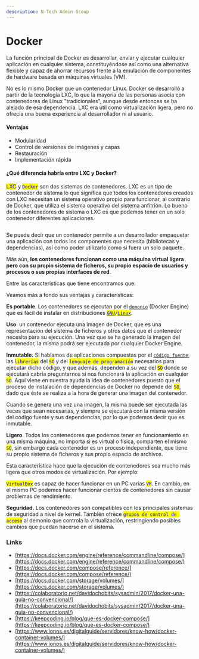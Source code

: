 ```yaml
---
description: N-Tech Admin Group
---
```


# Docker

La función principal de Docker es desarrollar, enviar y ejecutar cualquier aplicación en cualquier sistema, constituyéndose así como una alternativa flexible y capaz de ahorrar recursos frente a la emulación de componentes de hardware basada en máquinas virtuales (VM).

No es lo mismo Docker que un contenedor Linux. Docker se desarrolló a partir de la tecnología LXC, lo que la mayoría de las personas asocia con contenedores de Linux "tradicionales", aunque desde entonces se ha alejado de esa dependencia. LXC era útil como virtualización ligera, pero no ofrecía una buena experiencia al desarrollador ni al usuario.

#### Ventajas

* Modularidad
* Control de versiones de imágenes y capas
* Restauración
* Implementación rápida

#### ¿Qué diferencia habría entre LXC y Docker?

<mark style="color:blue;">LXC</mark> y <mark style="color:blue;">`Docker`</mark> son dos sistemas de contenedores. LXC es un tipo de contenedor de sistema lo que significa que todos los contenedores creados con LXC necesitan un sistema operativo propio para funcionar, al contrario de Docker, que utiliza el sistema operativo del sistema anfitrión. Lo bueno de los contenedores de sistema o LXC es que podemos tener en un solo contenedor diferentes aplicaciones.

<figure><img src="https://lh4.googleusercontent.com/pzwLC7_9fFiyRt1DtfsrSYyBdOJ8BSH8qtTLlBkKCK9nr_O5eYpxZO8EFP9km4CVhLgg0VB4HJSYGNITGaiKhLEUwD16iYltCnXE59ljX2NWiDagMTxRRn3tFYL8yHb9Ih9JnqjvzCYDrcQxgsfWBpLr5oa4EoMBpFqVHNmVnf90kky8RqCPtBIU" alt=""><figcaption></figcaption></figure>

Se puede decir que un contenedor permite a un desarrollador empaquetar una aplicación con todos los componentes que necesita (bibliotecas y dependencias), así como poder utilizarlo como si fuera un solo paquete.&#x20;

Más aún, **los contenedores funcionan como una máquina virtual ligera pero con su propio sistema de ficheros, su propio espacio de usuarios y procesos o sus propias interfaces de red**.

Entre las características que tiene encontramos que:

Veamos más a fondo sus ventajas y características:

**Es portable**. Los contenedores se ejecutan por el [`demonio`](https://colaboratorio.net/glosario/demonio/) (Docker Engine) que es fácil de instalar en distribuciones [<mark style="color:blue;">`GNU`</mark>](https://colaboratorio.net/glosario/gnu/)<mark style="color:blue;">`/`</mark>[<mark style="color:blue;">`Linux`</mark>](https://colaboratorio.net/glosario/1989/).&#x20;

**Uso**: un contenedor ejecuta una imagen de Docker, que es una representación del sistema de ficheros y otros datos que el contenedor necesita para su ejecución. Una vez que se ha generado la imagen del contenedor,  la misma podrá ser ejecutada por cualquier Docker Engine.

**Inmutable.** Si hablamos de aplicaciones compuestas por el [`código fuente`,](https://colaboratorio.net/glosario/codigo-fuente/) las <mark style="color:blue;">`librerías`</mark> del <mark style="color:blue;">`SO`</mark> y del <mark style="color:blue;">`lenguaje de programación`</mark> necesarios para ejecutar dicho código, y que además, dependen a su vez del <mark style="color:blue;">`SO`</mark> donde se ejecutará cabría preguntarnos  si nos funcionará la aplicación en cualquier <mark style="color:blue;">`SO`</mark>.  Aquí viene en nuestra ayuda la idea de contenedores puesto que el proceso de instalación de dependencias de Docker no depende del <mark style="color:blue;">`SO`</mark>, dado que éste se realiza a la hora de generar una imagen del contenedor.&#x20;

Cuando se genera una vez una imagen, la misma puede ser ejecutada las veces que sean necesarias, y siempre se ejecutará con la misma versión del código fuente y sus dependencias, por lo que podemos decir que es inmutable.&#x20;

**Ligero**. Todos los contenedores que podemos tener en funcionamiento en una misma máquina, no importa si es virtual o física, comparten el mismo <mark style="color:blue;">`SO`</mark>, sin embargo cada contenedor es un proceso independiente, que tiene su propio sistema de ficheros y sus propio espacio de archivos.

Esta característica hace que la ejecución de contenedores sea mucho más ligera que otros modos de virtualización. Por ejemplo:&#x20;

<mark style="color:blue;">`VirtualBox`</mark>  es capaz de hacer funcionar en un PC varias <mark style="color:blue;">`VM`</mark>. En cambio, en el mismo PC podemos hacer funcionar cientos de contenedores sin causar problemas de rendimiento.

**Seguridad.** Los contenedores son compatibles con los principales sistemas de seguridad a nivel de kernel. También ofrece <mark style="color:blue;">`grupos de control de acceso`</mark> al demonio que controla la virtualización, restringiendo posibles cambios que puedan hacerse en el sistema.



### Links

* [https://docs.docker.com/engine/reference/commandline/compose/](https://docs.docker.com/engine/reference/commandline/compose/)
* [https://docs.docker.com/compose/reference/](https://docs.docker.com/compose/reference/)
* [https://docs.docker.com/storage/volumes/](https://docs.docker.com/storage/volumes/)
* [https://colaboratorio.net/davidochobits/sysadmin/2017/docker-una-guia-no-convencional/](https://colaboratorio.net/davidochobits/sysadmin/2017/docker-una-guia-no-convencional/)
* [https://keepcoding.io/blog/que-es-docker-compose/](https://keepcoding.io/blog/que-es-docker-compose/)
* [https://www.ionos.es/digitalguide/servidores/know-how/docker-container-volumes/](https://www.ionos.es/digitalguide/servidores/know-how/docker-container-volumes/)



